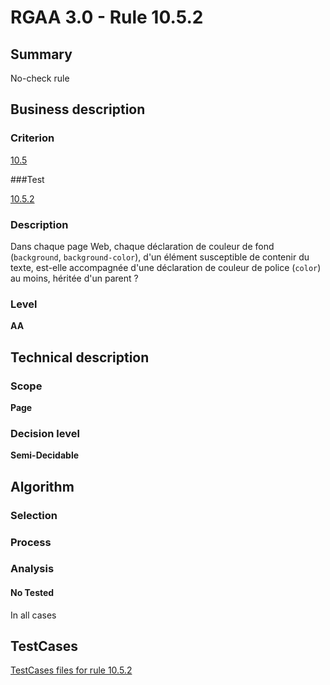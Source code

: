 # RGAA 3.0 -  Rule 10.5.2

## Summary

No-check rule

## Business description

### Criterion

[10.5](http://disic.github.io/rgaa_referentiel_en/RGAA3.0_Criteria_English_version_v1.html#crit-10-5)

###Test

[10.5.2](http://disic.github.io/rgaa_referentiel_en/RGAA3.0_Criteria_English_version_v1.html#test-10-5-2)

### Description

Dans chaque page Web, chaque d&eacute;claration de couleur de fond (`background`, `background-color`), d'un &eacute;l&eacute;ment susceptible de contenir du texte, est-elle accompagn&eacute;e d'une d&eacute;claration de couleur de police (`color`) au moins, h&eacute;rit&eacute;e d'un parent ?

### Level

**AA**

## Technical description

### Scope

**Page**

### Decision level

**Semi-Decidable**

## Algorithm

### Selection

### Process

### Analysis

#### No Tested 

In all cases




##  TestCases 

[TestCases files for rule 10.5.2](https://github.com/Asqatasun/Asqatasun/tree/master/rules/rules-rgaa3.0/src/test/resources/testcases/rgaa30/Rgaa30Rule100502/) 


